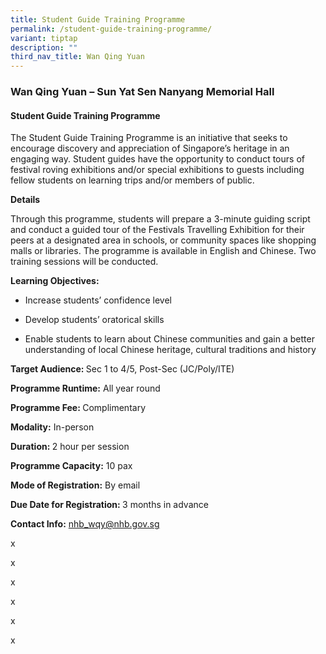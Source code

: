 ```yaml
---
title: Student Guide Training Programme
permalink: /student-guide-training-programme/
variant: tiptap
description: ""
third_nav_title: Wan Qing Yuan
---
```

<h3>Wan Qing Yuan – Sun Yat Sen Nanyang Memorial Hall</h3>
<h4>Student Guide Training Programme</h4>
<p>The Student Guide Training Programme is an initiative that seeks to encourage
discovery and appreciation of Singapore’s heritage in an engaging way.
Student guides have the opportunity to conduct tours of festival roving
exhibitions and/or special exhibitions to guests including fellow students
on learning trips and/or members of public.</p>
<p><strong>Details</strong>
</p>
<p>Through this programme, students will prepare a 3-minute guiding script
and conduct a guided tour of the Festivals Travelling Exhibition for their
peers at a designated area in schools, or community spaces like shopping
malls or libraries. The programme is available in English and Chinese.
Two training sessions will be conducted.</p>
<p><strong>Learning Objectives:</strong>
</p>
<ul data-tight="true" class="tight">
<li>
<p>Increase students’ confidence level</p>
</li>
<li>
<p>Develop students’ oratorical skills</p>
</li>
<li>
<p>Enable students to learn about Chinese communities and gain a better understanding
of local Chinese heritage, cultural traditions and history</p>
</li>
</ul>
<p><strong>Target Audience: </strong>Sec 1 to 4/5, Post-Sec (JC/Poly/ITE)</p>
<p><strong>Programme Runtime:</strong> All year round</p>
<p><strong>Programme Fee: </strong>Complimentary</p>
<p><strong>Modality:</strong> In-person</p>
<p><strong>Duration: </strong>2 hour per session</p>
<p><strong>Programme Capacity:</strong> 10 pax</p>
<p><strong>Mode of Registration:</strong> By email</p>
<p><strong>Due Date for Registration: </strong>3 months in advance</p>
<p><strong>Contact Info:</strong>  <a href="mailto:nhb_wqy@nhb.gov.sg" rel="noopener noreferrer nofollow" target="_blank">nhb_wqy@nhb.gov.sg</a>
</p>
<p>x</p>
<p>x</p>
<p>x</p>
<p>x</p>
<p>x</p>
<p>x</p>
<p>
<br>
</p>
<p></p>
<p></p>